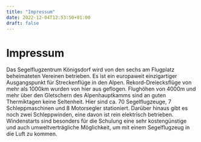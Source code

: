 ```yaml
---
title: "Impressum"
date: 2022-12-04T12:53:50+01:00
draft: false
---
```


# Impressum

Das Segelflugzentrum Königsdorf wird von den sechs am Flugplatz beheimateten Vereinen betrieben. Es ist ein europaweit einzigartiger Ausgangspunkt für Streckenflüge in den Alpen. Rekord-Dreiecksflüge von mehr als 1000km wurden von hier aus geflogen. Flughöhen von 4000m und mehr über den Gletschern des Alpenhauptkamms sind an guten Thermiktagen keine Seltenheit. Hier sind ca. 70 Segelflugzeuge, 7 Schleppmaschinen und 8 Motorsegler stationiert. Darüber hinaus gibt es noch zwei Schleppwinden, eine davon ist rein elektrisch betrieben. Windenstarts sind besonders für die Schulung eine sehr kostengünstige und auch umweltverträgliche Möglichkeit, um mit einem Segelflugzeug in die Luft zu kommen.